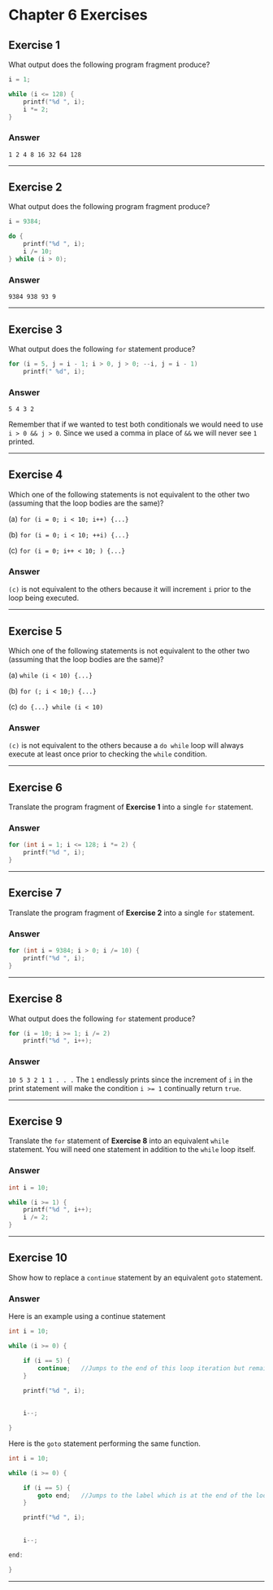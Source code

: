 # Chapter 6 Exercises #

## Exercise 1 ##

What output does the following program fragment produce?

```C
i = 1;

while (i <= 128) {
    printf("%d ", i);
    i *= 2;
}
```

### **Answer**  ###

```
1 2 4 8 16 32 64 128
```

---

## Exercise 2 ##

What output does the following program fragment produce?

```C
i = 9384;

do {
    printf("%d ", i);
    i /= 10;
} while (i > 0);
```

### **Answer**  ###

```
9384 938 93 9 
```
---

## Exercise 3 ##

What output does the following `for` statement produce?

```C
for (i = 5, j = i - 1; i > 0, j > 0; --i, j = i - 1)
    printf(" %d", i);
```

### **Answer**  ###

`5 4 3 2 `

Remember that if we wanted to test both conditionals we would need to use `i > 0 && j > 0`. Since we used a comma in place of `&&` we will never see `1` printed.

---

## Exercise 4 ##

Which one of the following statements is not equivalent to the other two (assuming that the loop bodies are the same)?

(a) `for (i = 0; i < 10; i++) {...}`

(b) `for (i = 0; i < 10; ++i) {...}`

(c) `for (i = 0; i++ < 10; ) {...}`

### **Answer**  ###

`(c)` is not equivalent to the others because it will increment `i` prior to the loop being executed. 

---

## Exercise 5 ##

Which one of the following statements is not equivalent to the other two (assuming that the loop bodies are the same)?

(a) `while (i < 10) {...}`

(b) `for (; i < 10;) {...}`

(c) `do {...} while (i < 10)` 

### **Answer**  ###

`(c)` is not equivalent to the others because a `do while` loop will always execute at least once prior to checking the `while` condition.

---

## Exercise 6 ##

Translate the program fragment of **Exercise 1** into a single `for` statement.

### **Answer**  ###

```C
for (int i = 1; i <= 128; i *= 2) {
    printf("%d ", i);
}
```

---

## Exercise 7 ##

Translate the program fragment of **Exercise 2** into a single `for` statement.

### **Answer**  ###

```C
for (int i = 9384; i > 0; i /= 10) {
    printf("%d ", i);
}
```

---

## Exercise 8 ##

What output does the following `for` statement produce?

```C
for (i = 10; i >= 1; i /= 2)
    printf("%d ", i++);
```

### **Answer**  ###

`10 5 3 2 1 1 . . .` The `1` endlessly prints since the increment of `i` in the print statement will make the condition `i >= 1` continually return `true`.

---

## Exercise 9 ##

Translate the `for` statement of **Exercise 8** into an equivalent `while` statement. You will need one statement in addition to the `while` loop itself.

### **Answer**  ###

```C
int i = 10;

while (i >= 1) {
    printf("%d ", i++);
    i /= 2;
}
```

---

## Exercise 10 ##

Show how to replace a `continue` statement by an equivalent `goto` statement.

### **Answer**  ###

Here is an example using a continue statement

```C
int i = 10;

while (i >= 0) {

    if (i == 5) {
        continue;   //Jumps to the end of this loop iteration but remains within the loop.
    }

    printf("%d ", i);
    
    
    i--;

}
```

Here is the `goto` statement performing the same function.

```C
int i = 10;

while (i >= 0) {

    if (i == 5) {
        goto end;   //Jumps to the label which is at the end of the loop.
    }

    printf("%d ", i);
    
    
    i--;

end:

}
```

---